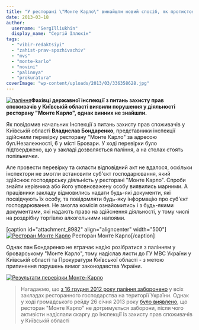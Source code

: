 ```yaml
---
title: "У ресторані \"Монте Карло\" винайшли новий спосіб, як протистояти борцям проти куріння"
date: 2013-03-18
author: 
  username: "SergIlliukhin"
  display_name: "Сергій Іллюхін"
tags: 
  - "vibir-redaktsiyi"
  - "zahist-prav-spozhivachiv"
  - "mvs"
  - "monte-karlo"
  - "novini"
  - "palinnya"
  - "prokuratura"
coverImage: "wp-content/uploads/2013/03/336358628.jpg"
---
```


[![паління](https://mpz.brovary.org/wp-content/uploads/2013/03/336358628.jpg)](https://mpz.brovary.org/wp-content/uploads/2013/03/336358628.jpg)**Фахівці державної інспекції з питань захисту прав споживачів у Київській області виявили порушення у діяльності ресторану "Монте Карло", однак винних не знайшли.**

Як повідомив начальник Інспекції з питань захисту прав споживачів у Київській області **Владислав Бондаренко**, представники інспекції здійснили перевірку ресторану "Монте Карло" за адресою бул.Незалежності, 6 у місті Бровари. У ході перевірки було підтверджено, що у закладі дозволяється паління, а на столах стоять попільнички.

Але провести перевірку та скласти відповідний акт не вдалося, оскільки інспектори не змогли встановити суб'єкт господарювання, який здійснює господарську діяльність у ресторані "Монте Карло". Спроби знайти керівника або його уповноважену особу виявились марними. А працівники закладу відмовились надати будь-які документи, які посвідчують їх особу, та повідомляти будь-яку інформацію про суб'єкт господарювання. Не змогла комісія ознайомитись і з будь-якими документами, які надають право на здійснення діяльності, у тому числі на роздрібну торгівлю алкогольними напоями.

\[caption id="attachment\_8982" align="aligncenter" width="500"\][![Ресторан Монте Карло](https://mpz.brovary.org/wp-content/uploads/2012/10/carlo.jpg "Ресторан Монте Карло")](https://mpz.brovary.org/wp-content/uploads/2012/10/carlo.jpg) Ресторан Монте Карло\[/caption\]

Однак пан Бондаренко не втрачає надію розібратися з палінням у броварському "Монте Карло", тому надіслав листи до ГУ МВС України у Київській області та Прокуратури Київської області - з метою припинення порушень вимог законодавства України.

[![Результати перевірки Монте-Карло](https://mpz.brovary.org/wp-content/uploads/2013/03/mk.jpg "Результати перевірки Монте-Карло")](https://mpz.brovary.org/wp-content/uploads/2013/03/mk.jpg)

> Нагадаємо, що [з 16 грудня 2012 року паління заборонено](http://smokefreeukraine.org/leaflet.pdf) у всіх закладах ресторанного господарства на території України. Однак у ході громадського рейду 26 січня 2013 року [було виявлено](https://mpz.brovary.org/monte-karlo-paliti-dozvoleno-perevireno-osobisto/), що ресторан "Монте Карло" не дотримується заборони, після чого активісти надіслали скаргу до Інспекції із захисту прав споживачів у Київській області
